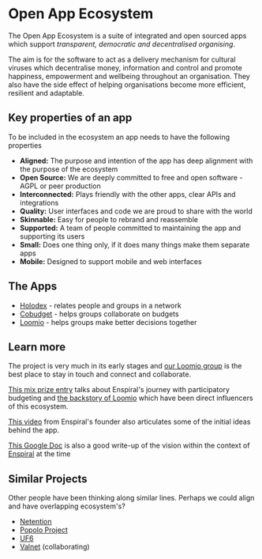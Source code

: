 # Open App Ecosystem

The Open App Ecosystem is a suite of integrated and open sourced apps which support *transparent, democratic and decentralised organising*.

The aim is for the software to act as a delivery mechanism for cultural viruses which decentralise money, information and control and promote happiness, empowerment and wellbeing throughout an organisation. They also have the side effect of helping organisations become more efficient, resilient and adaptable.

## Key properties of an app

To be included in the ecosystem an app needs to have the following properties

- **Aligned:** The purpose and intention of the app has deep alignment with the purpose of the ecosystem
- **Open Source:** We are deeply committed to free and open software - AGPL or peer production
- **Interconnected:** Plays friendly with the other apps, clear APIs and integrations
- **Quality:** User interfaces and code we are proud to share with the world
- **Skinnable:** Easy for people to rebrand and reassemble
- **Supported:** A team of people committed to maintaining the app and supporting its users
- **Small:** Does one thing only, if it does many things make them separate apps
- **Mobile:** Designed to support mobile and web interfaces

## The Apps

- [Holodex](https://github.com/open-app/holodex) - relates people and groups in a network
- [Cobudget](https://github.com/open-app/cobudget) - helps groups collaborate on budgets
- [Loomio](https://github.com/loomio/loomio) - helps groups make better decisions together

## Learn more

The project is very much in its early stages and [our Loomio group](https://www.loomio.org/g/exAKrBUp/app-ecosystem) is the best place to stay in touch and connect and collaborate.

[This mix prize entry](http://www.mixprize.org/story/collaborative-funding-dissolve-authority-empower-everyone-and-crowdsource-smarter-transparent) talks about Enspiral's journey with participatory budgeting and [the backstory of Loomio](http://www.mixprize.org/story/when-business-met-occupy-innovating-true-collaborative-decision-making-and-true-empowerment) which have been direct influencers of this ecosystem.

[This video](https://www.youtube.com/watch?v=Pe_mvnDRyQo) from Enspiral's founder also articulates some of the initial ideas behind the app. 

[This Google Doc](https://docs.google.com/document/d/1lfy9Q2OdssTMPm-mZ23UVDutfsCYhH_z0qz1bpsOfco/edit#heading=h.yhpzegbitwar) is also a good write-up of the vision within the context of [Enspiral](https://www.enspiral.com/) at the time

## Similar Projects 

Other people have been thinking along similar lines. Perhaps we could align and have overlapping ecosystem's?

- [Netention](https://github.com/automenta/netjs)
- [Popolo Project](https://github.com/opennorth/popolo-spec)
- [UF6](https://github.com/uf6/design)
- [Valnet](https://github.com/valnet/valuenetwork) (collaborating)
